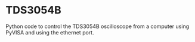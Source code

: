# TDS3054B
Python code to control the TDS3054B oscilloscope from a computer using PyVISA  and using the ethernet port.
